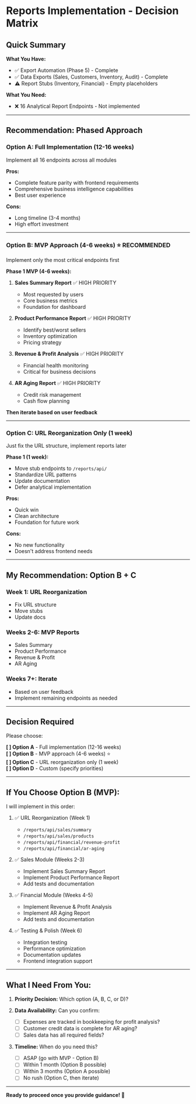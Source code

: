 # Reports Implementation - Decision Matrix

## Quick Summary

**What You Have:**
- ✅ Export Automation (Phase 5) - Complete
- ✅ Data Exports (Sales, Customers, Inventory, Audit) - Complete  
- ⚠️ Report Stubs (Inventory, Financial) - Empty placeholders

**What You Need:**
- ❌ 16 Analytical Report Endpoints - Not implemented

---

## Recommendation: Phased Approach

### Option A: Full Implementation (12-16 weeks)
Implement all 16 endpoints across all modules

**Pros:**
- Complete feature parity with frontend requirements
- Comprehensive business intelligence capabilities
- Best user experience

**Cons:**
- Long timeline (3-4 months)
- High effort investment

---

### Option B: MVP Approach (4-6 weeks) ⭐ RECOMMENDED
Implement only the most critical endpoints first

**Phase 1 MVP (4-6 weeks):**

1. **Sales Summary Report** ✅ HIGH PRIORITY
   - Most requested by users
   - Core business metrics
   - Foundation for dashboard

2. **Product Performance Report** ✅ HIGH PRIORITY  
   - Identify best/worst sellers
   - Inventory optimization
   - Pricing strategy

3. **Revenue & Profit Analysis** ✅ HIGH PRIORITY
   - Financial health monitoring
   - Critical for business decisions

4. **AR Aging Report** ✅ HIGH PRIORITY
   - Credit risk management
   - Cash flow planning

**Then iterate based on user feedback**

---

### Option C: URL Reorganization Only (1 week)
Just fix the URL structure, implement reports later

**Phase 1 (1 week):**
- Move stub endpoints to `/reports/api/`
- Standardize URL patterns
- Update documentation
- Defer analytical implementation

**Pros:**
- Quick win
- Clean architecture
- Foundation for future work

**Cons:**
- No new functionality
- Doesn't address frontend needs

---

## My Recommendation: Option B + C

### Week 1: URL Reorganization
- Fix URL structure
- Move stubs
- Update docs

### Weeks 2-6: MVP Reports
- Sales Summary
- Product Performance  
- Revenue & Profit
- AR Aging

### Weeks 7+: Iterate
- Based on user feedback
- Implement remaining endpoints as needed

---

## Decision Required

Please choose:

**[ ] Option A** - Full implementation (12-16 weeks)  
**[ ] Option B** - MVP approach (4-6 weeks) ⭐  
**[ ] Option C** - URL reorganization only (1 week)  
**[ ] Option D** - Custom (specify priorities)

---

## If You Choose Option B (MVP):

I will implement in this order:

1. ✅ URL Reorganization (Week 1)
   - `/reports/api/sales/summary`
   - `/reports/api/sales/products`
   - `/reports/api/financial/revenue-profit`
   - `/reports/api/financial/ar-aging`

2. ✅ Sales Module (Weeks 2-3)
   - Implement Sales Summary Report
   - Implement Product Performance Report
   - Add tests and documentation

3. ✅ Financial Module (Weeks 4-5)
   - Implement Revenue & Profit Analysis
   - Implement AR Aging Report
   - Add tests and documentation

4. ✅ Testing & Polish (Week 6)
   - Integration testing
   - Performance optimization
   - Documentation updates
   - Frontend integration support

---

## What I Need From You:

1. **Priority Decision:** Which option (A, B, C, or D)?

2. **Data Availability:** Can you confirm:
   - [ ] Expenses are tracked in bookkeeping for profit analysis?
   - [ ] Customer credit data is complete for AR aging?
   - [ ] Sales data has all required fields?

3. **Timeline:** When do you need this?
   - [ ] ASAP (go with MVP - Option B)
   - [ ] Within 1 month (Option B possible)
   - [ ] Within 3 months (Option A possible)
   - [ ] No rush (Option C, then iterate)

---

**Ready to proceed once you provide guidance! 🚀**


